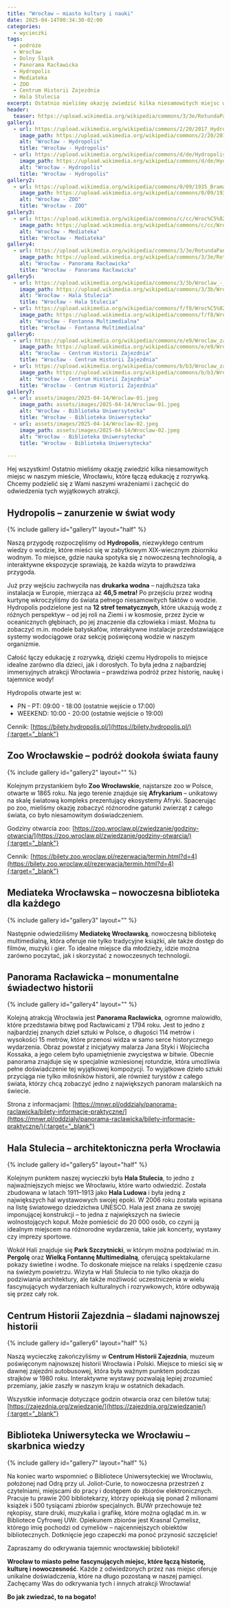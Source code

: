 ```yaml
---
title: "Wrocław – miasto kultury i nauki"
date: 2025-04-14T00:34:30-02:00
categories:
  - wycieczki
tags:
  - podróże
  - Wrocław
  - Dolny Śląsk
  - Panorama Racławicka
  - Hydropolis
  - Mediateka
  - ZOO
  - Centrum Historii Zajezdnia
  - Hala Stulecia
excerpt: Ostatnio mieliśmy okazję zwiedzić kilka niesamowitych miejsc w naszym mieście, Wrocławiu, które łączą edukację z rozrywką. Chcemy podzielić się z Wami naszymi wrażeniami i zachęcić do odwiedzenia tych wyjątkowych atrakcji.
header:
  teaser: https://upload.wikimedia.org/wikipedia/commons/3/3e/RotundaPanoramyRaclawickiej.jpg
gallery1:
  - url: https://upload.wikimedia.org/wikipedia/commons/2/20/2017_Hydropolis_we_Wroc%C5%82awiu.jpg
    image_path: https://upload.wikimedia.org/wikipedia/commons/2/20/2017_Hydropolis_we_Wroc%C5%82awiu.jpg
    alt: "Wrocław - Hydropolis"
    title: "Wrocław - Hydropolis"
  - url: https://upload.wikimedia.org/wikipedia/commons/d/de/Hydropolis._Water_tank_rn1.jpg
    image_path: https://upload.wikimedia.org/wikipedia/commons/d/de/Hydropolis._Water_tank_rn1.jpg
    alt: "Wrocław - Hydropolis"
    title: "Wrocław - Hydropolis"  
gallery2:
  - url: https://upload.wikimedia.org/wikipedia/commons/0/09/1935_Brama_g%C5%82%C3%B3wna_teren%C3%B3w_wystawowych.jpg
    image_path: https://upload.wikimedia.org/wikipedia/commons/0/09/1935_Brama_g%C5%82%C3%B3wna_teren%C3%B3w_wystawowych.jpg
    alt: "Wrocław - ZOO"
    title: "Wrocław - ZOO"      
gallery3:
  - url: https://upload.wikimedia.org/wikipedia/commons/c/cc/Wroc%C5%82aw%2C_Mediateka_-_fotopolska.eu_%28301189%29.jpg
    image_path: https://upload.wikimedia.org/wikipedia/commons/c/cc/Wroc%C5%82aw%2C_Mediateka_-_fotopolska.eu_%28301189%29.jpg
    alt: "Wrocław - Mediateka"
    title: "Wrocław - Mediateka"     
gallery4:
  - url: https://upload.wikimedia.org/wikipedia/commons/3/3e/RotundaPanoramyRaclawickiej.jpg
    image_path: https://upload.wikimedia.org/wikipedia/commons/3/3e/RotundaPanoramyRaclawickiej.jpg
    alt: "Wrocław - Panorama Racławicka"
    title: "Wrocław - Panorama Racławicka" 
gallery5:
  - url: https://upload.wikimedia.org/wikipedia/commons/3/3b/Wroclaw_-_Hala_Stulecia_03a.jpg
    image_path: https://upload.wikimedia.org/wikipedia/commons/3/3b/Wroclaw_-_Hala_Stulecia_03a.jpg
    alt: "Wrocław - Hala Stulecia"
    title: "Wrocław - Hala Stulecia"    
  - url: https://upload.wikimedia.org/wikipedia/commons/f/f8/Wroc%C5%82awska_fontanna_Piotr_Walczak2.jpg
    image_path: https://upload.wikimedia.org/wikipedia/commons/f/f8/Wroc%C5%82awska_fontanna_Piotr_Walczak2.jpg
    alt: "Wrocław - Fontanna Multimedialna"
    title: "Wrocław - Fontanna Multimedialna"      
gallery6:
  - url: https://upload.wikimedia.org/wikipedia/commons/e/e9/Wroclaw_zajezdnia_Grabiszynska_3.jpg
    image_path: https://upload.wikimedia.org/wikipedia/commons/e/e9/Wroclaw_zajezdnia_Grabiszynska_3.jpg
    alt: "Wrocław - Centrum Historii Zajezdnia"
    title: "Wrocław - Centrum Historii Zajezdnia"    
  - url: https://upload.wikimedia.org/wikipedia/commons/b/b3/Wroclaw_zajezdnia_Grabiszynska_4.jpg
    image_path: https://upload.wikimedia.org/wikipedia/commons/b/b3/Wroclaw_zajezdnia_Grabiszynska_4.jpg
    alt: "Wrocław - Centrum Historii Zajezdnia"
    title: "Wrocław - Centrum Historii Zajezdnia"      
gallery7:
  - url: assets/images/2025-04-14/Wroclaw-01.jpeg
    image_path: assets/images/2025-04-14/Wroclaw-01.jpeg
    alt: "Wrocław - Biblioteka Uniwersytecka"
    title: "Wrocław - Biblioteka Uniwersytecka"  
  - url: assets/images/2025-04-14/Wroclaw-02.jpeg
    image_path: assets/images/2025-04-14/Wroclaw-02.jpeg
    alt: "Wrocław - Biblioteka Uniwersytecka"
    title: "Wrocław - Biblioteka Uniwersytecka"           
    
---
```


Hej wszystkim! Ostatnio mieliśmy okazję zwiedzić kilka niesamowitych miejsc w naszym mieście, Wrocławiu, które łączą edukację z rozrywką. Chcemy podzielić się z Wami naszymi wrażeniami i zachęcić do odwiedzenia tych wyjątkowych atrakcji.

Hydropolis – zanurzenie w świat wody
---

{% include gallery id="gallery1" layout="half" %}

Naszą przygodę rozpoczęliśmy od **Hydropolis**, niezwykłego centrum wiedzy o wodzie, które mieści się w zabytkowym XIX-wiecznym zbiorniku wodnym. To miejsce, gdzie nauka spotyka się z nowoczesną technologią, a interaktywne ekspozycje sprawiają, że każda wizyta to prawdziwa przygoda.

Już przy wejściu zachwyciła nas **drukarka wodna** – najdłuższa taka instalacja w Europie, mierząca aż **46,5 metra!** Po przejściu przez wodną kurtynę wkroczyliśmy do świata pełnego niesamowitych faktów o wodzie.
Hydropolis podzielone jest na **12 stref tematycznych**, które ukazują wodę z różnych perspektyw – od jej roli na Ziemi i w kosmosie, przez życie w oceanicznych głębinach, po jej znaczenie dla człowieka i miast. Można tu zobaczyć m.in. modele batyskafów, interaktywne instalacje przedstawiające systemy wodociągowe oraz sekcję poświęconą wodzie w naszym organizmie.

Całość łączy edukację z rozrywką, dzięki czemu Hydropolis to miejsce idealne zarówno dla dzieci, jak i dorosłych. To była jedna z najbardziej immersyjnych atrakcji Wrocławia – prawdziwa podróż przez historię, naukę i tajemnice wody!

Hydropolis otwarte jest w:

- PN - PT: 09:00 - 18:00 (ostatnie wejście o 17:00)
- WEEKEND: 10:00 - 20:00 (ostatnie wejście o 19:00)

Cennik: [https://bilety.hydropolis.pl/](https://bilety.hydropolis.pl/){:target="_blank"} 

Zoo Wrocławskie – podróż dookoła świata fauny
---

{% include gallery id="gallery2" layout="" %}

Kolejnym przystankiem było **Zoo Wrocławskie**, najstarsze zoo w Polsce, otwarte w 1865 roku. Na jego terenie znajduje się **Afrykarium** – unikatowy na skalę światową kompleks prezentujący ekosystemy Afryki. Spacerując po zoo, mieliśmy okazję zobaczyć różnorodne gatunki zwierząt z całego świata, co było niesamowitym doświadczeniem.

Godziny otwarcia zoo: [https://zoo.wroclaw.pl/zwiedzanie/godziny-otwarcia/](https://zoo.wroclaw.pl/zwiedzanie/godziny-otwarcia/){:target="_blank"}


Cennik: [https://bilety.zoo.wroclaw.pl/rezerwacja/termin.html?d=4](https://bilety.zoo.wroclaw.pl/rezerwacja/termin.html?d=4){:target="_blank"}


Mediateka Wrocławska – nowoczesna biblioteka dla każdego
---

{% include gallery id="gallery3" layout="" %}

Następnie odwiedziliśmy **Mediatekę Wrocławską**, nowoczesną bibliotekę multimedialną, która oferuje nie tylko tradycyjne książki, ale także dostęp do filmów, muzyki i gier. To idealne miejsce dla młodzieży, idzie można zarówno poczytać, jak i skorzystać z nowoczesnych technologii.

Panorama Racławicka – monumentalne świadectwo historii
---

{% include gallery id="gallery4" layout="" %}

Kolejną atrakcją Wrocławia jest **Panorama Racławicka**, ogromne malowidło, które przedstawia bitwę pod Racławicami z 1794 roku. Jest to jedno z najbardziej znanych dzieł sztuki w Polsce, o długości 114 metrów i wysokości 15 metrów, które przenosi widza w samo serce historycznego wydarzenia. Obraz powstał z inicjatywy malarza Jana Styki i Wojciecha Kossaka, a jego celem było upamiętnienie zwycięstwa w bitwie. Obecnie panorama znajduje się w specjalnie wzniesionej rotundzie, która umożliwia pełne doświadczenie tej wyjątkowej kompozycji. To wyjątkowe dzieło sztuki przyciąga nie tylko miłośników historii, ale również turystów z całego świata, którzy chcą zobaczyć jedno z największych panoram malarskich na świecie.

Strona z informacjami: [https://mnwr.pl/oddzialy/panorama-raclawicka/bilety-informacje-praktyczne/](https://mnwr.pl/oddzialy/panorama-raclawicka/bilety-informacje-praktyczne/){:target="_blank"}


Hala Stulecia – architektoniczna perła Wrocławia
---

{% include gallery id="gallery5" layout="half" %}

Kolejnym punktem naszej wycieczki była **Hala Stulecia**, to jedno z najważniejszych miejsc we Wrocławiu, które warto odwiedzić. Została zbudowana w latach 1911–1913 jako **Hala Ludowa** i była jedną z największych hal wystawowych swojej epoki. W 2006 roku została wpisana na listę światowego dziedzictwa UNESCO. Hala jest znana ze swojej imponującej konstrukcji – to jedna z największych na świecie wolnostojących kopuł. Może pomieścić do 20 000 osób, co czyni ją idealnym miejscem na różnorodne wydarzenia, takie jak koncerty, wystawy czy imprezy sportowe.

Wokół Hali znajduje się **Park Szczytnicki**, w którym można podziwiać m.in. **Pergolę** oraz **Wielką Fontannę Multimedialną**, oferującą spektakularne pokazy świetlne i wodne. To doskonałe miejsce na relaks i spędzenie czasu na świeżym powietrzu. Wizyta w Hali Stulecia to nie tylko okazja do podziwiania  architektury, ale także możliwość uczestniczenia w wielu fascynujących wydarzeniach kulturalnych i rozrywkowych, które odbywają się przez cały rok.

Centrum Historii Zajezdnia – śladami najnowszej historii
---

{% include gallery id="gallery6" layout="half" %}

Naszą wycieczkę zakończyliśmy w **Centrum Historii Zajezdnia**, muzeum poświęconym najnowszej historii Wrocławia i Polski. Miejsce to mieści się w dawnej zajezdni autobusowej, która była ważnym punktem podczas strajków w 1980 roku. Interaktywne wystawy pozwalają lepiej zrozumieć przemiany, jakie zaszły w naszym kraju w ostatnich dekadach.
 
Wszystkie informacje dotyczące godzin otwarcia oraz cen biletów tutaj: [https://zajezdnia.org/zwiedzanie/](https://zajezdnia.org/zwiedzanie/){:target="_blank"}


Biblioteka Uniwersytecka we Wrocławiu – skarbnica wiedzy
---

{% include gallery id="gallery7" layout="half" %}

Na koniec warto wspomnieć o Bibliotece Uniwersyteckiej we Wrocławiu, położonej nad Odrą przy ul. Joliot-Curie, to nowoczesna przestrzeń z czytelniami, miejscami do pracy i dostępem do zbiorów elektronicznych. Pracuje tu prawie 200 bibliotekarzy, którzy opiekują się ponad 2 milionami książek i 500 tysiącami zbiorów specjalnych. BUWr przechowuje też rękopisy, stare druki, muzykalia i grafikę, które można oglądać m.in. w Bibliotece Cyfrowej UWr. Opiekunem zbiorów jest Krasnal Cymelisz, którego imię pochodzi od cymeliów – najcenniejszych obiektów bibliotecznych. Dotknięcie jego czapeczki ma ponoć przynosić szczęście!

Zapraszamy do odkrywania tajemnic wrocławskiej biblioteki!

**Wrocław to miasto pełne fascynujących miejsc, które łączą historię, kulturę i nowoczesność**. Każde z odwiedzonych przez nas miejsc oferuje unikalne doświadczenia, które na długo pozostaną w naszej pamięci. Zachęcamy Was do odkrywania tych i innych atrakcji Wrocławia!

**Bo jak zwiedzać, to na bogato!**
